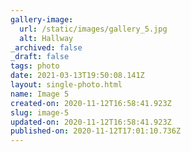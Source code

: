 ```yaml
---
gallery-image:
  url: /static/images/gallery_5.jpg
  alt: Hallway
_archived: false
_draft: false
tags: photo
date: 2021-03-13T19:50:08.141Z
layout: single-photo.html
name: Image 5
created-on: 2020-11-12T16:58:41.923Z
slug: image-5
updated-on: 2020-11-12T16:58:41.923Z
published-on: 2020-11-12T17:01:10.736Z
---
```

